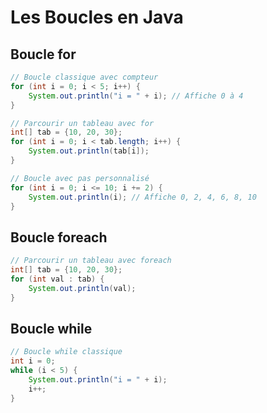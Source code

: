 # Les Boucles en Java

## Boucle for

```java
// Boucle classique avec compteur
for (int i = 0; i < 5; i++) {
    System.out.println("i = " + i); // Affiche 0 à 4
}

// Parcourir un tableau avec for
int[] tab = {10, 20, 30};
for (int i = 0; i < tab.length; i++) {
    System.out.println(tab[i]);
}

// Boucle avec pas personnalisé
for (int i = 0; i <= 10; i += 2) {
    System.out.println(i); // Affiche 0, 2, 4, 6, 8, 10
}
``` 

## Boucle foreach

```java
// Parcourir un tableau avec foreach
int[] tab = {10, 20, 30};
for (int val : tab) {
    System.out.println(val);
}
```

## Boucle while

```java
// Boucle while classique
int i = 0;
while (i < 5) {
    System.out.println("i = " + i);
    i++;
}
``` 


